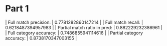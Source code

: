 # Part 1

| Full match precision:        | 0.7781282860147214 |
| Full match recall:           | 0.6218487394957983 |
| Partial match ratio in pred: | 0.882229232386961  |
| Full category accuracy:      | 0.7486855941114616 |
| Partial category accuracy:   | 0.8738170347003155 |
